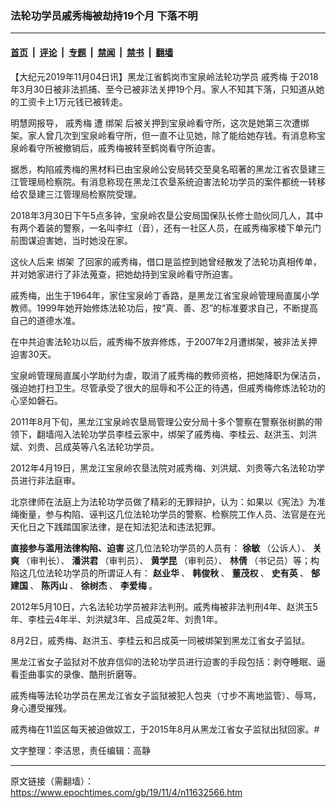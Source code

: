 ### 法轮功学员戚秀梅被劫持19个月 下落不明

---

#### [首页](../../../..?n11632566) &nbsp;|&nbsp; [评论](../../../../../epoch-comment?n11632566) &nbsp;|&nbsp; [专题](../../../../../epoch-special?n11632566) &nbsp;|&nbsp; [禁闻](../../../../../epoch-news?n11632566) &nbsp;|&nbsp; [禁书](../../../../../books?n11632566) &nbsp;|&nbsp; [翻墙](https://github.com/gfw-breaker/nogfw/blob/master/README.md?n11632566)


<div class="post_content" id="artbody" itemprop="articleBody">
 <!-- article content begin -->
 <p>
  【大纪元2019年11月04日讯】黑龙江省鹤岗市宝泉岭法轮功学员
  <ok href="https://www.epochtimes.com/gb/tag/%E6%88%9A%E7%A7%80%E6%A2%85.html">
   戚秀梅
  </ok>
  于2018年3月30日被非法抓捕、至今已被非法关押19个月。家人不知其下落，只知道从她的工资卡上1万元钱已被转走。
 </p>
 <p>
  明慧网报导，
  <ok href="https://www.epochtimes.com/gb/tag/%E6%88%9A%E7%A7%80%E6%A2%85.html">
   戚秀梅
  </ok>
  遭
  <ok href="https://www.epochtimes.com/gb/tag/%E7%BB%91%E6%9E%B6.html">
   绑架
  </ok>
  后被关押到宝泉岭看守所，这次是她第三次遭绑架。家人曾几次到宝泉岭看守所，但一直不让见她，除了能给她存钱。有消息称宝泉岭看守所被撤销后，戚秀梅被转至鹤岗看守所迫害。
 </p>
 <p>
  据悉，构陷戚秀梅的黑材料已由宝泉岭公安局转交至臭名昭著的黑龙江省农垦建三江管理局检察院。有消息称现在黑龙江农垦系统迫害法轮功学员的案件都统一转移给农垦建三江管理局检察院受理。
 </p>
 <p>
  2018年3月30日下午5点多钟，宝泉岭农垦公安局国保队长修士勋伙同几人，其中有两个着装的警察，一名叫李红（音），还有一社区人员，在戚秀梅家楼下单元门前图谋迫害她，当时她没在家。
 </p>
 <p>
  这伙人后来
  <ok href="https://www.epochtimes.com/gb/tag/%E7%BB%91%E6%9E%B6.html">
   绑架
  </ok>
  了回家的戚秀梅，借口是监控到她曾经散发了法轮功真相传单，并对她家进行了非法蒐查，把她劫持到宝泉岭看守所迫害。
 </p>
 <p>
  戚秀梅，出生于1964年，家住宝泉岭丁香路，是黑龙江省宝泉岭管理局直属小学教师。1999年她开始修炼法轮功后，按“真、善、忍”的标准要求自己，不断提高自己的道德水准。
 </p>
 <p>
  在中共迫害法轮功以后，戚秀梅不放弃修炼，于2007年2月遭绑架，被非法关押迫害30天。
 </p>
 <p>
  宝泉岭管理局直属小学助纣为虐，取消了戚秀梅的教师资格，把她降职为保洁员，强迫她打扫卫生。尽管承受了很大的屈辱和不公正的待遇，但戚秀梅修炼法轮功的心坚如磐石。
 </p>
 <p>
  2011年8月下旬，黑龙江宝泉岭农垦局管理公安分局十多个警察在警察张树鹏的带领下，翻墙闯入法轮功学员李桂云家中，绑架了戚秀梅、李桂云、赵洪玉、刘洪斌、刘贵、吕成英等八名法轮功学员。
 </p>
 <p>
  2012年4月19日，黑龙江宝泉岭农垦法院对戚秀梅、刘洪斌、刘贵等六名法轮功学员进行非法庭审。
 </p>
 <p>
  北京律师在法庭上为法轮功学员做了精彩的无罪辩护，认为：如果以《宪法》为准绳衡量，参与构陷、诬判这几位法轮功学员的警察、检察院工作人员、法官是在光天化日之下践踏国家法律，是在知法犯法和违法犯罪。
 </p>
 <p>
  <strong>
   直接参与滥用法律构陷、迫害
  </strong>
  这几位法轮功学员的人员有：
  <strong>
   徐敏
  </strong>
  （公诉人）、
  <strong>
   关爽
  </strong>
  （审判长）、
  <strong>
   潘洪君
  </strong>
  （审判员）、
  <strong>
   黄学昆
  </strong>
  （审判员）、
  <strong>
   林倩
  </strong>
  （书记员）等；构陷这几位法轮功学员的所谓证人有：
  <strong>
   赵业华
  </strong>
  、
  <strong>
   韩俊秋
  </strong>
  、
  <strong>
   董茂权
  </strong>
  、
  <strong>
   史有英
  </strong>
  、
  <strong>
   郜建国
  </strong>
  、
  <strong>
   陈丙山
  </strong>
  、
  <strong>
   徐树杰
  </strong>
  、
  <strong>
   李爱梅
  </strong>
  。
 </p>
 <p>
  2012年5月10日，六名法轮功学员被非法判刑。戚秀梅被非法判刑4年、赵洪玉5年、李桂云4年半、刘洪斌3年、吕成英2年、刘贵1年。
 </p>
 <p>
  8月2日，戚秀梅、赵洪玉、李桂云和吕成英一同被绑架到黑龙江省女子监狱。
 </p>
 <p>
  黑龙江省女子监狱对不放弃信仰的法轮功学员进行迫害的手段包括：剥夺睡眠、逼看歪曲事实的录像、酷刑折磨等。
 </p>
 <p>
  戚秀梅等法轮功学员在黑龙江省女子监狱被犯人包夹（寸步不离地监管）、辱骂，身心遭受摧残。
 </p>
 <p>
  戚秀梅在11监区每天被迫做奴工，于2015年8月从黑龙江省女子监狱出狱回家。#
 </p>
 <p>
  文字整理：李洁思，责任编辑：高静
 </p>
 <!-- article content end -->
 <div id="below_article_ad">
 </div>
</div>


---

原文链接（需翻墙）：https://www.epochtimes.com/gb/19/11/4/n11632566.htm
